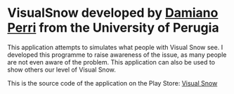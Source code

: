 # VisualSnow developed by [Damiano Perri](https://www.damianoperri.it/) from the University of Perugia

This application attempts to simulates what people with Visual Snow see.
I developed this programme to raise awareness of the issue, as many people are not even aware of the problem.
This application can also be used to show others our level of Visual Snow.

This is the source code of the application on the Play Store: [Visual Snow](https://play.google.com/store/apps/details?id=com.damianop.visualsnow)

